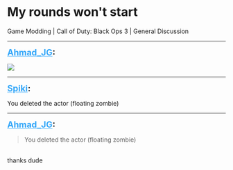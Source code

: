 # My rounds won't start
Game Modding | Call of Duty: Black Ops 3 | General Discussion

---
<strong style="font-size: 1.4em;"><span style="text-decoration: underline;text-decoration-color: #34a7f9;"><span style="color:#34a7f9;">Ahmad_JG</span></span>:</strong>

<p><img style="max-width: 500px;" src="{{ '/wiki/threads/assets/a.717.png' | relative_url }}"></p>

---
<strong style="font-size: 1.4em;"><span style="text-decoration: underline;text-decoration-color: #34a7f9;"><span style="color:#34a7f9;">Spiki</span></span>:</strong>

<p>You deleted the actor (floating zombie)</p>

---
<strong style="font-size: 1.4em;"><span style="text-decoration: underline;text-decoration-color: #34a7f9;"><span style="color:#34a7f9;">Ahmad_JG</span></span>:</strong>

<p><blockquote>You deleted the actor (floating zombie)<br /></blockquote><br />thanks dude</p>
